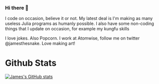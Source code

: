 ### Hi there 👋

<!--
**jamesthesnake/jamesthesnake** is a ✨ _special_ ✨ repository because its `README.md` (this file) appears on your GitHub profile.

Here are some ideas to get you started:

- 🔭 I’m currently working on ...
- 🌱 I’m currently learning ...
- 👯 I’m looking to collaborate on ...
- 🤔 I’m looking for help with ...
- 💬 Ask me about ...
- 📫 How to reach me: james.ryan.hennessy@gmail.com
- 😄 Pronouns: he hims his
- ⚡ Fun fact: I'm cool
-->



I code on occasion, believe it or not. My latest deal is I'm making as many useless Julia programs as humanly possible. I also have some non-coding things that I update on occasion, for example my kungfu skills

I love jokes. Also Popcorn. I work at Atomwise, follow me on twitter @jamesthesnake. Love making art!
# Github Stats

[![James's GitHub stats](https://github-readme-stats.vercel.app/api?username=jamesthesnake)](https://github.com/anuraghazra/github-readme-stats)

